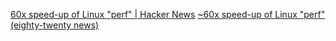 
[60x speed-up of Linux "perf" | Hacker News](https://news.ycombinator.com/item?id=28468751)
[~60x speed-up of Linux "perf" (eighty-twenty news)](https://eighty-twenty.org/2021/09/09/perf-addr2line-speed-improvement)
